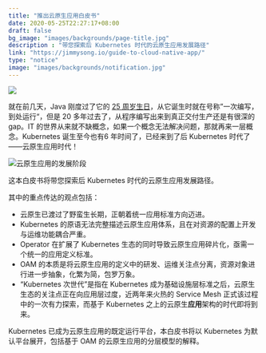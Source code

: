 ```yaml
---
title: "推出云原生应用白皮书"
date: 2020-05-25T22:27:17+08:00
draft: false
bg_image: "images/backgrounds/page-title.jpg"
description : "带您探索后 Kubernetes 时代的云原生应用发展路径"
link: "https://jimmysong.io/guide-to-cloud-native-app/"
type: "notice"
image: "images/backgrounds/notification.jpg"
---
```


![](https://tva1.sinaimg.cn/large/007S8ZIlly1gf65jqq5oog30go03vjt9.gif)



就在前几天，Java 刚度过了它的 [25 周岁生日](https://www.infoworld.com/article/3544229/java-programming-language-celebrates-25-years.html)，从它诞生时就在号称”一次编写，到处运行“，但是 20 多年过去了，从程序编写出来到真正交付生产还是有很深的 gap。IT 的世界从来就不缺概念，如果一个概念无法解决问题，那就再来一层概念。Kubernetes 诞生至今也有6 年时间了，已经来到了后 Kubernetes 时代了——云原生应用时代！

![云原生应用的发展阶段](https://tva1.sinaimg.cn/large/007S8ZIlly1gf65ufll5lj31m80e476v.jpg)

这本白皮书将带您探索后 Kubernetes 时代的云原生应用发展路径。

其中的重点传达的观点包括：

- 云原生已渡过了野蛮生长期，正朝着统一应用标准方向迈进。
- Kubernetes 的原语无法完整描述云原生应用体系，且在对资源的配置上开发与运维功能耦合严重。
- Operator 在扩展了 Kubernetes 生态的同时导致云原生应用碎片化，亟需一个统一的应用定义标准。
- OAM 的本质是将云原生应用的定义中的研发、运维关注点分离，资源对象进行进一步抽象，化繁为简，包罗万象。
- “Kubernetes 次世代”是指在 Kubernetes 成为基础设施层标准之后，云原生生态的关注点正在向应用层过度，近两年来火热的 Service Mesh 正式该过程中的一次有力探索，而基于 Kubernetes 之上的云原生**应用**架构的时代即将到来。

Kubernetes 已成为云原生应用的既定运行平台，本白皮书将以 Kubernetes 为默认平台展开，包括基于 OAM 的云原生应用的分层模型的解释。